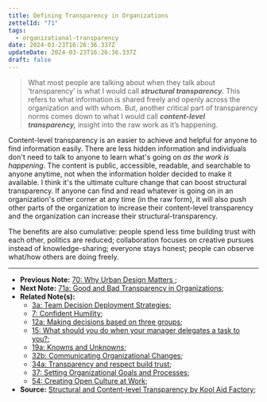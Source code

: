 ```yaml
---
title: Defining Transparency in Organizations
zettelId: "71"
tags:
  - organizational-transparency
date: 2024-03-23T16:26:36.337Z
updateDate: 2024-03-23T16:26:36.337Z
draft: false
---
```


> What most people are talking about when they talk about ‘transparency’ is what I would call _**structural transparency.**_ This refers to what information is shared freely and openly across the organization and with whom.
> But, another critical part of transparency norms comes down to what I would call _**content-level transparency,**_ insight into the raw work as it’s happening.

Content-level transparency is an easier to achieve and helpful for anyone to find information easily. There are less hidden information and individuals don't need to talk to anyone to learn what's going on *as the work is happening*. The content is public, accessible, readable, and searchable to anyone anytime, not when the information holder decided to make it available.
I think it's the ultimate culture change that can boost structural transparency. If anyone can find and read whatever is going on in an organization's other corner at any time (in the raw form), it will also push other parts of the organization to increase their content-level transparency and the organization can increase their structural-transparency.

The benefits are also cumulative: people spend less time building trust with each other, politics are reduced; collaboration focuses on creative pursues instead of knowledge-sharing; everyone stays honest; people can observe what/how others are doing freely.

----

- **Previous Note:** [70: Why Urban Design Matters
](/notes/70/);
- **Next Note:** [71a: Good and Bad Transparency in Organizations](/notes/71a/);
- **Related Note(s):**
  - [3a: Team Decision Deployment Strategies](/notes/3a/); 
  - [7: Confident Humility](/notes/7/);
  - [12a: Making decisions based on three groups](/notes/12a/);
  - [15: What should you do when your manager delegates a task to you?](/notes/15/);
  - [19a: Knowns and Unknowns](/notes/19a/);
  - [32b: Communicating Organizational Changes](/notes/32b/);
  - [34a: Transparency and respect build trust](/notes/34a/);
  - [37: Setting Organizational Goals and Processes](/notes/37/);
  - [54: Creating Open Culture at Work](/notes/54/);
- **Source:** [Structural and Content-level Transparency by Kool Aid Factory](https://koolaidfactory.com/structural-transparency-vs-content-level-transparency/);
